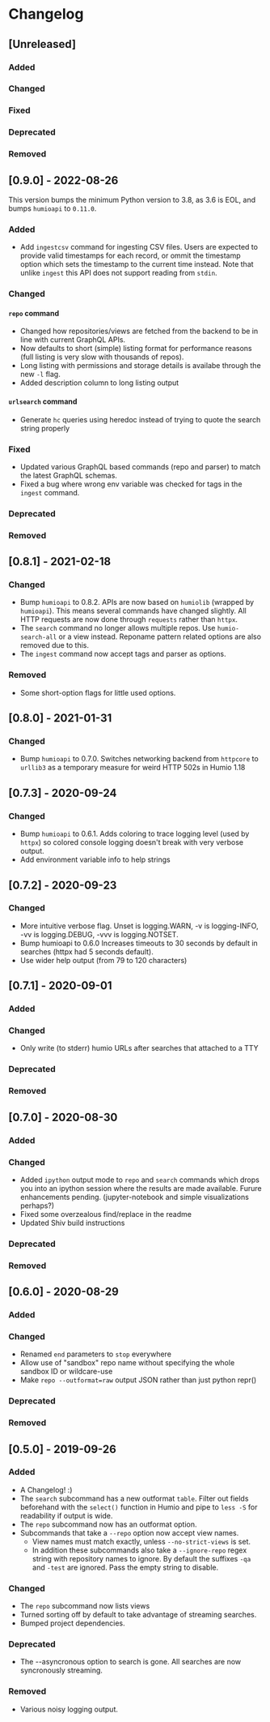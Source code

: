# Changelog

## [Unreleased]

### Added

### Changed

### Fixed

### Deprecated

### Removed


## [0.9.0] - 2022-08-26

This version bumps the minimum Python version to 3.8, as 3.6 is EOL, and bumps `humioapi` to `0.11.0`.

### Added

- Add `ingestcsv` command for ingesting CSV files. Users are expected to provide valid timestamps for each record, or ommit the timestamp option which sets the timestamp to the current time instead. Note that unlike `ingest` this API does not support reading from `stdin`.

### Changed

#### `repo` command
- Changed how repositories/views are fetched from the backend to be in line with current GraphQL APIs.
- Now defaults to short (simple) listing format for performance reasons (full listing is very slow with thousands of repos).
- Long listing with permissions and storage details is availabe through the new `-l` flag.
- Added description column to long listing output

#### `urlsearch` command
- Generate `hc` queries using heredoc instead of trying to quote the search string properly

### Fixed

- Updated various GraphQL based commands (repo and parser) to match the latest GraphQL schemas.
- Fixed a bug where wrong env variable was checked for tags in the `ingest` command.

### Deprecated

### Removed

## [0.8.1] - 2021-02-18

### Changed

- Bump `humioapi` to 0.8.2. APIs are now based on `humiolib` (wrapped by `humioapi`). This means several commands have changed slightly. All HTTP requests are now done through `requests` rather than `httpx`.
- The `search` command no longer allows multiple repos. Use `humio-search-all` or a view instead. Reponame pattern related options are also removed due to this.
- The `ingest` command now accept tags and parser as options.

### Removed

- Some short-option flags for little used options.

## [0.8.0] - 2021-01-31

### Changed

- Bump `humioapi` to 0.7.0. Switches networking backend from `httpcore` to `urllib3` as a temporary measure for weird HTTP 502s in Humio 1.18


## [0.7.3] - 2020-09-24

### Changed

- Bump `humioapi` to 0.6.1. Adds coloring to trace logging level (used by `httpx`) so colored console logging doesn't break with very verbose output.
- Add environment variable info to help strings


## [0.7.2] - 2020-09-23

### Changed

- More intuitive verbose flag. Unset is logging.WARN, -v is logging-INFO, -vv is logging.DEBUG, -vvv is logging.NOTSET.
- Bump humioapi to 0.6.0 Increases timeouts to 30 seconds by default in searches (httpx had 5 seconds default).
- Use wider help output (from 79 to 120 characters)


## [0.7.1] - 2020-09-01

### Added

### Changed

- Only write (to stderr) humio URLs after searches that attached to a TTY

### Deprecated

### Removed


## [0.7.0] - 2020-08-30

### Added

### Changed

- Added `ipython` output mode to `repo` and `search` commands which drops you into an ipython session where the results are made available. Furure enhancements pending. (jupyter-notebook and simple visualizations perhaps?)
- Fixed some overzealous find/replace in the readme
- Updated Shiv build instructions

### Deprecated

### Removed


## [0.6.0] - 2020-08-29

### Added

### Changed

- Renamed `end` parameters to `stop` everywhere
- Allow use of "sandbox" repo name without specifying the whole sandbox ID or wildcare-use
- Make `repo --outformat=raw` output JSON rather than just python repr()

### Deprecated

### Removed


## [0.5.0] - 2019-09-26

### Added

- A Changelog! :)
- The `search` subcommand has a new outformat `table`. Filter out fields beforehand with the `select()` function in Humio and pipe to `less -S` for readability if output is wide.
- The `repo` subcommand now has an outformat option.
- Subcommands that take a `--repo` option now accept view names.
  - View names must match exactly, unless `--no-strict-views` is set.
  - In addition these subcommands also take a `--ignore-repo` regex string with repository names to ignore. By default the suffixes `-qa` and `-test` are ignored. Pass the empty string to disable.

### Changed

- The `repo` subcommand now lists views
- Turned sorting off by default to take advantage of streaming searches.
- Bumped project dependencies.

### Deprecated

- The --asyncronous option to search is gone. All searches are now syncronously streaming.

### Removed

- Various noisy logging output.

